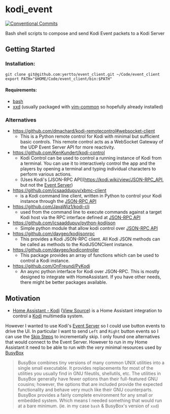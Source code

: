 # kodi_event
[![Conventional Commits](https://img.shields.io/badge/Conventional%20Commits-1.0.0-%23FE5196?logo=conventionalcommits&logoColor=white)](https://conventionalcommits.org)

Bash shell scripts to compose and send Kodi Event packets to a Kodi Server

## Getting Started
### Installation:
```
git clone git@github.com:yertto/event_client.git ~/Code/event_client
export PATH="$HOME/Code/event_client/bin:$PATH"
```


#### Requirements:
 * [bash](https://www.gnu.org/software/bash/)
 * [xxd](https://manpages.org/xxd) (usually packaged with [vim-common](https://packages.debian.org/sid/vim-common) so hopefully already installed)


### Alternatives
 * https://github.com/dmachard/kodi-remotecontrol#websocket-client
   * This is a Python remote control for Kodi with minimal but sufficient basic controls. This remote control acts as a WebSocket Gateway of the UDP Event Server API for more reactivity.
 * https://github.com/KenKundert/kodi-control
   * Kodi Control can be used to control a running instance of Kodi from a terminal. You can use it to interactively control the app and the players by opening a terminal and typing individual characters to perform various actions.
   * (Uses Kodi's [JSON-RPC API](https://kodi.wiki/view/JSON-RPC_API, but not the [Event Server](https://kodi.wiki/view/EventServer))  
 * https://github.com/jcsaaddupuy/xbmc-client
   * is a Kodi command line client, written in Python to control your Kodi instance through the [JSON-RPC API](https://kodi.wiki/view/JSON-RPC_API)
 * https://github.com/JavaWiz1/kodi-cli
   * used from the command line to execute commands against a target Kodi host via the RPC interface defined at [JSON-RPC API](https://kodi.wiki/view/JSON-RPC_API/12)
 * https://github.com/jcsaaddupuy/python-kodijson
   * Simple python module that allow kodi control over [JSON-RPC API](https://kodi.wiki/view/JSON-RPC_API)
 * https://github.com/davgeo/kodijsonrpc
   * This provides a Kodi JSON-RPC client. All Kodi JSON methods can be called as methods to the KodiJSONClient instance.
 * https://github.com/davgeo/kodicontroller
   * This package provides an array of functions which can be used to control a Kodi instance.
 * https://github.com/OnFreund/PyKodi
   * An async python interface for Kodi over JSON-RPC. This is mostly designed to integrate with HomeAssistant. If you have other needs, there might be better packages available.
   


## Motivation

* [Home Assistant - Kodi](https://www.home-assistant.io/integrations/kodi) ([View Source](https://github.com/home-assistant/core/tree/dev/homeassistant/components/kodi)) is a Home Assistant integration to control a [Kodi](https://kodi.tv) multimedia system.


However I wanted to use Kodi's [Event Server](https://kodi.wiki/view/EventServer) so I could use button events to drive the UI.
In particular I want to send `Left` and `Right` button events so I can use the [Skip Steps](https://kodi.wiki/view/Skip_steps) to incrementally skip.
I only found one alternatives that would connect to the Event Server.
However to run in my Home Assistant it need to be able to run with the *very* minimal resources used by [BusyBox](https://busybox.net)
> BusyBox combines tiny versions of many common UNIX utilities into a single small executable. It provides replacements for most of the utilities you usually find in GNU fileutils, shellutils, etc. The utilities in BusyBox generally have fewer options than their full-featured GNU cousins; however, the options that are included provide the expected functionality and behave very much like their GNU counterparts. BusyBox provides a fairly complete environment for any small or embedded system.
Which means I needed something that would run at a bare minimum.
(ie. in my case `bash` & BusyBox's version of `xxd`)
